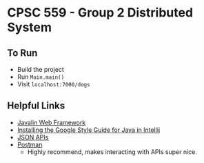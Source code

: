 # CPSC 559 - Group 2 Distributed System

## To Run

- Build the project
- Run `Main.main()`
- Visit `localhost:7000/dogs`

## Helpful Links

- [Javalin Web Framework](https://javalin.io/)
- [Installing the Google Style Guide for Java in Intellij](https://github.com/HPI-Information-Systems/Metanome/wiki/Installing-the-google-styleguide-settings-in-intellij-and-eclipse)
- [JSON APIs](https://jsonapi.org/)
- [Postman](https://www.getpostman.com/)
  - Highly recommend, makes interacting with APIs super nice.